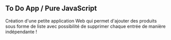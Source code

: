 ## To Do App / Pure JavaScript
Création d'une petite application Web qui permet d'ajouter des produits sous forme de liste avec possibilité de supprimer chaque entrée de manière indépendante !
